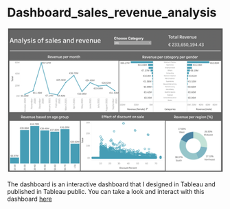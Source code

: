 # Dashboard_sales_revenue_analysis




<img src="dashboard/sales_revenue.png" alt="sales_revenue" width="2000"/>

The dashboard is an interactive dashboard that I designed in Tableau and published in Tableau public. 
You can take a look and interact with this dashboard [here](https://public.tableau.com/app/profile/tosin.oyewale/viz/Analysisofsalesandrevenuegenerated/Dashboard1?publish=yes)


